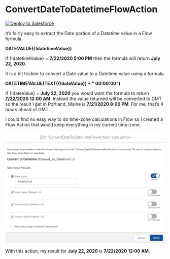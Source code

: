 # ConvertDateToDatetimeFlowAction

<a href="https://githubsfdeploy.herokuapp.com">
  <img alt="Deploy to Salesforce"
       src="https://raw.githubusercontent.com/afawcett/githubsfdeploy/master/deploy.png">
</a>
  
  
It’s fairly easy to extract the Date portion of a Datetime value in a Flow formula.

**DATEVALUE({!datetimeValue})**

If {!datetimeValue} = **7/22/2020 5:00 PM** then the formula will return **July 22, 2020**.

It is a bit trickier to convert a Date value to a Datetime value using a formula. 

**DATETIMEVALUE(TEXT({!dateValue}) + " 00:00:00")**

If {!dateValue} = **July 22, 2020** you would want the formula to return **7/22/2020 12:00 AM**.  Instead the value returned will be converted to GMT so the result I get in Portland, Maine is **7/21/2020 8:00 PM**.  For me, that’s 4 hours ahead of GMT.

I could find no easy way to do time-zone calculations in Flow so I created a Flow Action that would keep everything in my current time-zone.

![alt_text](Action.PNG "image_tooltip")


With this action, my result for **July 22, 2020** is **7/22/2020 12:00 AM**.
